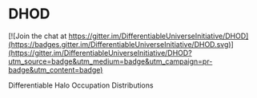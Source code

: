 # DHOD

[![Join the chat at https://gitter.im/DifferentiableUniverseInitiative/DHOD](https://badges.gitter.im/DifferentiableUniverseInitiative/DHOD.svg)](https://gitter.im/DifferentiableUniverseInitiative/DHOD?utm_source=badge&utm_medium=badge&utm_campaign=pr-badge&utm_content=badge)

Differentiable Halo Occupation Distributions
